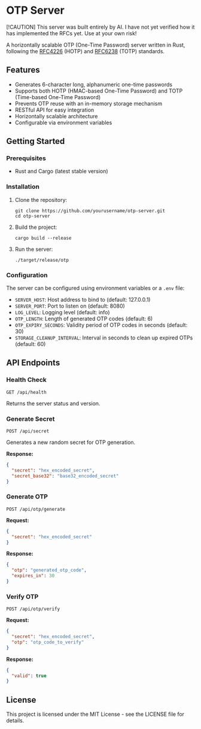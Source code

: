 # OTP Server

[!CAUTION]
This server was built entirely by AI. I have not yet verified how it has implemented the RFCs yet. Use at your own risk!

A horizontally scalable OTP (One-Time Password) server written in Rust, following the [RFC4226](https://datatracker.ietf.org/doc/html/rfc4226) (HOTP) and [RFC6238](https://datatracker.ietf.org/doc/html/rfc6238) (TOTP) standards.

## Features

- Generates 6-character long, alphanumeric one-time passwords
- Supports both HOTP (HMAC-based One-Time Password) and TOTP (Time-based One-Time Password)
- Prevents OTP reuse with an in-memory storage mechanism
- RESTful API for easy integration
- Horizontally scalable architecture
- Configurable via environment variables

## Getting Started

### Prerequisites

- Rust and Cargo (latest stable version)

### Installation

1. Clone the repository:
   ```
   git clone https://github.com/yourusername/otp-server.git
   cd otp-server
   ```

2. Build the project:
   ```
   cargo build --release
   ```

3. Run the server:
   ```
   ./target/release/otp
   ```

### Configuration

The server can be configured using environment variables or a `.env` file:

- `SERVER_HOST`: Host address to bind to (default: 127.0.0.1)
- `SERVER_PORT`: Port to listen on (default: 8080)
- `LOG_LEVEL`: Logging level (default: info)
- `OTP_LENGTH`: Length of generated OTP codes (default: 6)
- `OTP_EXPIRY_SECONDS`: Validity period of OTP codes in seconds (default: 30)
- `STORAGE_CLEANUP_INTERVAL`: Interval in seconds to clean up expired OTPs (default: 60)

## API Endpoints

### Health Check

```
GET /api/health
```

Returns the server status and version.

### Generate Secret

```
POST /api/secret
```

Generates a new random secret for OTP generation.

**Response:**
```json
{
  "secret": "hex_encoded_secret",
  "secret_base32": "base32_encoded_secret"
}
```

### Generate OTP

```
POST /api/otp/generate
```

**Request:**
```json
{
  "secret": "hex_encoded_secret"
}
```

**Response:**
```json
{
  "otp": "generated_otp_code",
  "expires_in": 30
}
```

### Verify OTP

```
POST /api/otp/verify
```

**Request:**
```json
{
  "secret": "hex_encoded_secret",
  "otp": "otp_code_to_verify"
}
```

**Response:**
```json
{
  "valid": true
}
```

## License

This project is licensed under the MIT License - see the LICENSE file for details.
